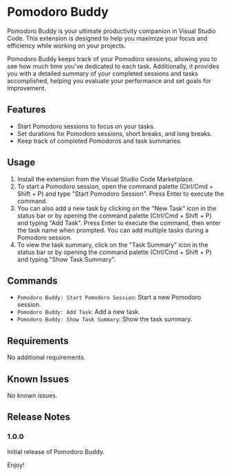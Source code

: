 # Pomodoro Buddy

Pomodoro Buddy is your ultimate productivity companion in Visual Studio Code. This extension is designed to help you maximize your focus and efficiency while working on your projects.

Pomodoro Buddy keeps track of your Pomodoro sessions, allowing you to see how much time you've dedicated to each task. Additionally, it provides you with a detailed summary of your completed sessions and tasks accomplished, helping you evaluate your performance and set goals for improvement.

## Features

- Start Pomodoro sessions to focus on your tasks.
- Set durations for Pomodoro sessions, short breaks, and long breaks.
- Keep track of completed Pomodoros and task summaries.

## Usage

1. Install the extension from the Visual Studio Code Marketplace.
2. To start a Pomodoro session, open the command palette (Ctrl/Cmd + Shift + P) and type "Start Pomodoro Session". Press Enter to execute the command.
3. You can also add a new task by clicking on the "New Task" icon in the status bar or by opening the command palette (Ctrl/Cmd + Shift + P) and typing "Add Task". Press Enter to execute the command, then enter the task name when prompted. You can add multiple tasks during a Pomodoro session.
4. To view the task summary, click on the "Task Summary" icon in the status bar or by opening the command palette (Ctrl/Cmd + Shift + P) and typing "Show Task Summary".

## Commands

- `Pomodoro Buddy: Start Pomodoro Session`: Start a new Pomodoro session.
- `Pomodoro Buddy: Add Task`: Add a new task.
- `Pomodoro Buddy: Show Task Summary`: Show the task summary.

## Requirements

No additional requirements.

## Known Issues

No known issues.

## Release Notes

### 1.0.0

Initial release of Pomodoro Buddy.

Enjoy!
